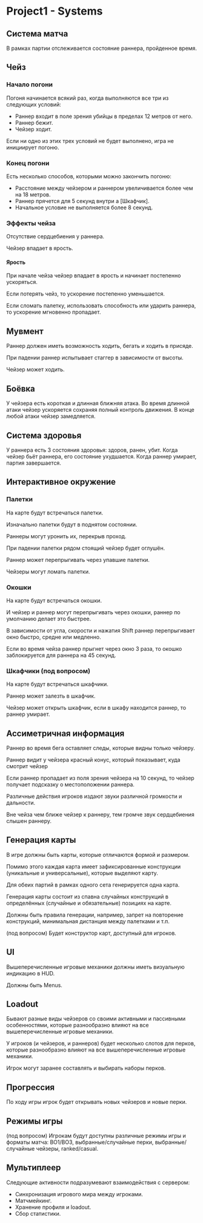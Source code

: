 # Project1 - Systems

## Система матча

В рамках партии отслеживается состояние раннера, пройденное время.

## Чейз

### Начало погони

Погоня начинается всякий раз, когда выполняются все три из следующих условий:

- Раннер входит в поле зрения убийцы в пределах 12 метров от него.
- Раннер бежит.
- Чейзер ходит.

Если ни одно из этих трех условий не будет выполнено, игра не инициирует погоню.

### Конец погони

Есть несколько способов, которыми можно закончить погоню:

- Расстояние между чейзером и раннером увеличивается более чем на 18 метров.
- Раннер прячется для 5 секунд внутри a [Шкафчик].
- Начальное условие не выполняется более 8 секунд.

### Эффекты чейза

Отсутствие сердцебиения у раннера.

Чейзер впадает в ярость.

#### Ярость

При начале чейза чейзер впадает в ярость и начинает постепенно ускоряться.

Если потерять чейз, то ускорение постепенно уменьшается.

Если сломать палетку, использовать способность или ударить раннера, то ускорение мгновенно пропадает.

## Мувмент

Раннер должен иметь возможность ходить, бегать и ходить в присяде.

При падении раннер испытывает стаггер в зависимости от высоты.

Чейзер может ходить.

## Боёвка

У чейзера есть короткая и длинная ближняя атака. Во время длинной атаки чейзер ускоряется сохраняя полный контроль движения. В конце любой атаки чейзер замедляется. 

## Система здоровья

У раннера есть 3 состояния здоровья: здоров, ранен, убит. Когда чейзер бьёт раннера, его состояние ухудшается. Когда раннер умирает, партия завершается.

## Интерактивное окружение

### Палетки

На карте будут встречаться палетки.

Изначально палетки будут в поднятом состоянии.

Раннеры могут уронить их, перекрыв проход.

При падении палетки рядом стоящий чейзер будет оглушён.

Раннер может перепрыгивать через упавшие палетки.

Чейзеры могут ломать палетки.

### Окошки

На карте будут встречаться окошки.

И чейзер и раннер могут перепрыгивать через окошки, раннер по умолчанию делает это быстрее.

В зависимости от угла, скорости и нажатия Shift раннер перепрыгивает окно быстро, средне или медленно.

Если во время чейза раннер прыгнет через окно 3 раза, то окошко заблокируется для раннера на 45 секунд.

### Шкафчики (под вопросом)

На карте будут встречаться шкафчики.

Раннер может залезть в шкафчик.

Чейзер может открыть шкафчик, если в шкафу находится раннер, то раннер умирает.

## Ассиметричная информация

Раннер во время бега оставляет следы, которые видны только чейзеру.

Раннер видит у чейзера красный конус, который показывает, куда смотрит чейзер

Если раннер пропадает из поля зрения чейзера на 10 секунд, то чейзер получает подсказку о местоположении раннера.

Различные действия игроков издают звуки различной громкости и дальности.

Вне чейза чем ближе чейзер к раннеру, тем громче звук сердцебиения слышен раннеру.

## Генерация карты

В игре должны быть карты, которые отличаются формой и размером. 

Помимо этого каждая карта имеет зафиксированные конструкции (уникальные и универсальные), которые выделяют карту.

Для обеих партий в рамках одного сета генерируется одна карта.

Генерация карты состоит из спавна случайных конструкций в определённых (случайные и обязательные) позициях на карте. 

Должны быть правила генерации, например, запрет на повторение конструкций, минимальная дистанция между палетками и т.п.

(под вопросом) Будет конструктор карт, доступный для игроков.

## UI

Вышеперечисленные игровые механики должны иметь визуальную индикацию в HUD.

Должны быть Menus.

## Loadout

Бывают разные виды чейзеров со своими активными и пассивными особенностями, которые разнообразно влияют на все вышеперечисленные игровые механики. 

У игроков (и чейзеров, и раннеров) будет несколько слотов для перков, которые разнообразно влияют на все вышеперечисленные игровые механики. 

Игрок могут заранее составлять и выбирать наборы перков.

## Прогрессия

По ходу игры игрок будет открывать новых чейзеров и новые перки.

## Режимы игры

(под вопросом) Игрокам будут доступны различные режимы игры и форматы матча: BO1/BO3, выбранные/случайные перки, выбранные/случайные чейзеры, ranked/casual.

## Мультиплеер

Следующие активности подразумевают взаимодействия с сервером:

- Синхронизация игрового мира между игроками.
- Матчмейкинг.
- Хранение профиля и loadout.
- Сбор статистики.
